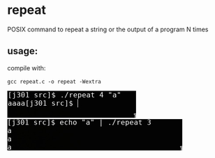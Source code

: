 # repeat
POSIX command to repeat a string or the output of a program N times

## usage:
compile with:
```
gcc repeat.c -o repeat -Wextra
```
<img src="img/normal.jpg">
<img src="img/pipe.jpg">
